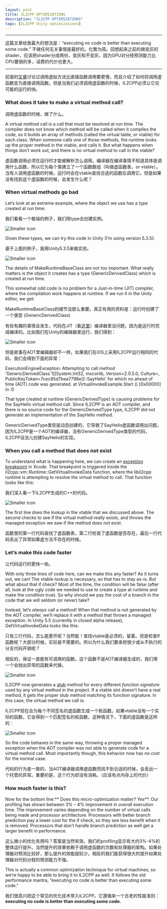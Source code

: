 ```yaml
---
layout: post
title: IL2CPP OPTIMIZATIONS
description: "IL2CPP OPTIMIZATIONS"
tags: [IL2CPP Unity optimizations]
---
```


----------------------

这篇文章给我最大的想法是：“executing no code is better than executing some code.” 不做任何无关事情是最好的。化繁为简。回想起来之前的做变灰的shader，应该把shader分成两份，变灰和不变灰，因为GPU对分枝预测能力比CPU要弱的多，话费的代价也更大。

------------

前面的[文章]讨论过调用虚拟方法比直接函数调用要更慢，而且介绍了如何将调用虚函数变为直接调用函数。但是当我们必须调用虚函数的时候，IL2CPP必须让它仅可能的运行的快。

### **What does it take to make a virtual method call?**

调用虚函数的时候，做了什么。

A virtual method call is a call that must be resolved at run time. The compiler does not know which method will be called when it compiles the code, so it builds an array of methods (called the virtual table, or vtable) for each class. When someone calls one of those methods, the runtime looks up the proper method in the vtable, and calls it. But what happens when things don’t work out, and there is no virtual method to call in the vtable?

虚函数调用必须在运行时才能被解析怎么调用。编译器在编译事情不知道具体是调用什么函数，所以它为每个类建立了一个函数数组（叫做虚函数表，or vtable）。当有人调用虚函数的时候，运行时会在vtable查找合适的函数后调用它。但是如果没有找到这个虚函数的时候，会发生什么呢？

### **When virtual methods go bad**

Let’s look at an extreme example, where the object we use has a *type* created at run time:

我们看看一个极端的例子，我们用type去创建实例。

![Smaller icon](http://awalife.top/images/11/baseclass.png)

Given these types, we can try this code in Unity (I’m using version 5.3.5):

基于上面的例子，我用Unity5.3.5来做实验。

![Smaller icon](http://awalife.top/images/11/vie.png)

The details of MakeRuntimeBaseClass are not too important. What really matters is the object it creates has a type (GenericDerivedClass<int>) which is created at run time.

This somewhat odd code is no problem for a Just-in-time (JIT) compiler, where the compilation work happens at runtime. If we run it in the Unity editor, we get:

MakeRuntimeBaseClass的细节没那么重要。真正有用的资料是：运行时创建了一个类型 (GenericDerivedClass<int>) 

有些有趣的事情会发生，代码在JIT（看[这里]）编译器里没问题，因为是运行时完成编译的。比如我们在Unity的编辑器里运行，我们得到：

![Smaller icon](http://awalife.top/images/11/unityeditor.png)

但是故事在AOT里编辑器却不一样。如果我们在iOS上采用IL2CPP运行相同的代码，我们会得到下面的异常：

ExecutionEngineException: Attempting to call method 'GenericDerivedClass`1[[System.Int32, mscorlib, Version=2.0.5.0,     Culture=, PublicKeyToken=7cec85d7bea7798e]]::SayHello' for which no ahead of time (AOT) code was generated.  at VirtualInvokeExample.Start () [0x00000] in <filename unknown>:0 

That type created at runtime (GenericDerivedType<int>) is causing problems for the SayHello virtual method call. Since IL2CPP is an AOT compiler, and there is no source code for the GenericDerivedType<int> type, IL2CPP did not generate an implementation of the SayHello method.

GenericDerivedType<int>类型是动态创建的，它导致了SayHello虚函数调用出问题。因为IL2CPP是一个AOT的编译器，没有GenericDerivedType<int>类型的代码，IL2CPP没法儿创建SayHello的实现。

### **When you call a method that does not exist**

To understand what is happening here, we can create an [exception breakpoint](http://blogs.unity3d.com/2015/05/20/il2cpp-internals-debugging-tips-for-generated-code/) in Xcode. That breakpoint is triggered inside the il2cpp::vm::Runtime::GetVirtualInvokeData function, where the libil2cpp runtime is attempting to resolve the virtual method to call. That function looks like this:

我们深入看一下IL2CPP生成的C++的代码。

![Smaller icon](http://awalife.top/images/11/original_invoke.png)

The first line does the lookup in the vtable that we discussed above. The second checks to see if the virtual method really exists, and throws the managed exception we saw if the method does not exist.

函数里的第一行代码查找了虚函数表，第二行检查了虚函数是否存在，最后一行代码丢出了异常如果虚方法不存在的时候。

### **Let’s make this code faster**

让代码运行的更快一些。

With only three lines of code here, can we make this any faster? As it turns out, we can! The vtable lookup is necessary, so that has to stay as-is. But what about that if check? Most of the time, the condition will be false (after all, look at the ugly code we needed to use to create a type at runtime and make the condition true). So why should we pay the cost of a branch in the code that we will seldom (or never) take?

Instead, let’s *always* call a method! When that method is not generated by the AOT compiler, we’ll replace it with a method that throws a managed exception. In Unity 5.5 (currently in closed alpha release), GetVirtualInvokeData looks like this:

只有三行代码，怎么能更开呢？当然能！查找vtable是必须的，留着。但是检查If函数呢？大部分时候，实际是不需要的。所以为什么我们要承担很少或从不执行的分支代码开销呢？

相反的，保证一直能有可调用的函数。这个函数不是AOT编译器生成的，我们用一个会抛出异常的函数来代替。

![Smaller icon](http://awalife.top/images/11/newvir.png)

IL2CPP now generates a [stub] method for every different *function signature* used by any virtual method in the project. If a vtable slot doesn’t have a real method, it gets the proper stub method matching its function signature. In this case, the virtual method we call is:

IL2CPP现在会为每个不同签名的虚函数生成一个桩函数。如果vtable没有一个实际的函数，它会得到一个匹配签名的桩函数，这种情况下，下面的虚函数是这样的：

![Smaller icon](http://awalife.top/images/11/newunre.png)

So the code behaves in the same way, throwing a proper managed exception when the AOT compiler was not able to generate code for a virtual method call. Most importantly though, this behavior now has *no cost* for the normal case.

代码的行为是一致的，当AOT编译器调用虚函数而找不到合适的时候，会丢出一个托管的异常。重要的是，这个行为却没有消耗。（应该有点内存上的代价）

### **How much faster is this?**

Now for the bottom line:** Does this micro-optimization matter? Yes**. Our profiling has shown between 3% – 4% improvement in *overall* execution time. The improvement varies depending on the number of virtual calls being made and processor architecture. Processors with better branch prediction pay a lower cost for the if check, so they see less benefit when it is removed. Processors that don’t handle branch prediction as well get a larger benefit in performance.

这么微小的优化有用吗？答案是当然有效。我们的profiling显示有大约3%-4%的整体运行提升。当然提升的效果依赖于调用虚函数的次数和处理器的架构。如果处理器对预测比较好，那么提升的效能就较少。相反的我们能获得很大的提升如果处理器对代码分枝的预测能力不强。

This is actually a common optimization technique for virtual machines, so we’re happy to be able to bring it to IL2CPP as well. It follows the old performance mantra, “executing no code is better than executing some code.”

我们很高兴把这个常见的优化技术带入IL2CPP。它遵循来一个古老的性能准则：**executing no code is better than executing some code.**

[文章]:http://awalife.top/devirtualization/
[这里]:http://awalife.top/il2cpp_introduce/
[stub]:https://zh.wikipedia.org/wiki/桩_(计算机)